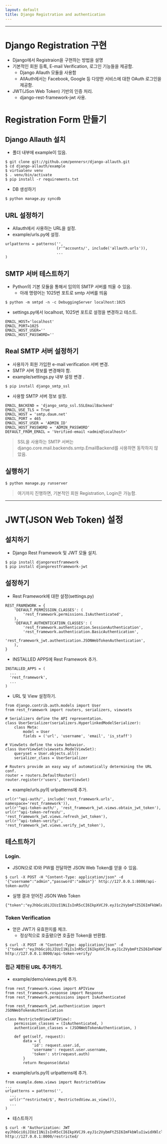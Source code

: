 ```yaml
---
layout: default
title: Django Registration and authentication
---
```


-------
# Django Registration 구현
- Django에서 Registraion을 구현하는 방법을 설명
- 기본적인 회원 등록, E-mail Verification, 로그인 기능들을 제공함.
  - Django Allauth 모듈을 사용함
  - AllAuth에서는 Facebook, Google 등 다양한 서비스에 대한  OAuth 로그인을 제공함.
- JWT(JSon Web Token) 기반의 인증 처리.
  - django-rest-framework-jwt 사용.

# Registration Form 만들기
## Django Allauth 설치
- 폴더 내부에 example이 있음.

```
$ git clone git://github.com/pennersr/django-allauth.git
$ cd django-allauth/example
$ virtualenv venv
$ . venv/bin/activate
$ pip install -r requirements.txt
```
- DB 생성하기

```
$ python manage.py syncdb
```

## URL 설정하기
- Allauth에서 사용하는 URL을 설정.
- example/urls.py에 설정.

```
urlpatterns = patterns('',
                       (r'^accounts/', include('allauth.urls')),
                       ...
)
```

## SMTP 서버 테스트하기
- Python의 기본 모듈을 통해서 임의의 SMTP 서버를 띄울 수 있음.
  - 아래 명령어는 1025번 포트로 smtp 서버를 띄움

```
$ python -m smtpd -n -c DebuggingServer localhost:1025
```

- settings.py에서 localhost, 1025번 포트로 설정을 변경하고 테스트.

```
EMAIL_HOST='localhost'
EMAIL_PORT=1025
EMAIL_HOST_USER=''
EMAIL_HOST_PASSWORD=''
```

## Real SMTP 서버 설정하기
- 사용자가 회원 가입한 e-mail verification 서버 변경.
- SMTP 서버 정보를 변경해야 함.
- example/settings.py 내부 설정 변경
.

```
$ pip install django_smtp_ssl
```

- 사용할 SMTP 서버 정보 설정.

```
EMAIL_BACKEND = 'django_smtp_ssl.SSLEmailBackend'
EMAIL_USE_TLS = True
EMAIL_HOST = 'smtp.daum.net'
EMAIL_PORT = 465
EMAIL_HOST_USER = 'ADMIN_ID'
EMAIL_HOST_PASSWORD = 'ADMIN_PASSWORD'
DEFAULT_FROM_EMAIL = 'Verified-email <admin@localhost>'
```

> SSL을 사용하는 SMTP 서버는 django.core.mail.backends.smtp.EmailBackend를 사용하면 동작하지 않았음.

## 실행하기

```
$ python manage.py runserver
```

> 여기까지 진행하면, 기본적인 회원 Registration, Login은 가능함.

-------

# JWT(JSON Web Token) 설정
## 설치하기
- Django Rest Framework 및 JWT 모듈 설치.

```
$ pip install djangorestframework
$ pip install djangorestframework-jwt
```

## 설정하기
- Rest Framework에 대한 설정(settings.py)

```
REST_FRAMEWORK = {
    'DEFAULT_PERMISSION_CLASSES': (
        'rest_framework.permissions.IsAuthenticated',
    ),
    'DEFAULT_AUTHENTICATION_CLASSES': (
        'rest_framework.authentication.SessionAuthentication',
        'rest_framework.authentication.BasicAuthentication',
        'rest_framework_jwt.authentication.JSONWebTokenAuthentication',
    ),
}
```

- INSTALLED APPS에 Rest Framework 추가.

```
INSTALLED_APPS = (
  ...
  'rest_framework',
  ...
)
```

- URL 및 View 설정하기.

```
from django.contrib.auth.models import User
from rest_framework import routers, serializers, viewsets

# Serializers define the API representation.
class UserSerializer(serializers.HyperlinkedModelSerializer):
    class Meta:
        model = User
        fields = ('url', 'username', 'email', 'is_staff')

# ViewSets define the view behavior.
class UserViewSet(viewsets.ModelViewSet):
    queryset = User.objects.all()
    serializer_class = UserSerializer

# Routers provide an easy way of automatically determining the URL conf.
router = routers.DefaultRouter()
router.register(r'users', UserViewSet)
```

- example/urls.py의 urlpatterns에 추가.

```
url(r'^api-auth/', include('rest_framework.urls', namespace='rest_framework')),
url(r'^api-token-auth/', 'rest_framework_jwt.views.obtain_jwt_token'),
url(r'^api-token-refresh/', 'rest_framework_jwt.views.refresh_jwt_token'),
url(r'^api-token-verify/', 'rest_framework_jwt.views.verify_jwt_token'),
```

## 테스트하기
### Login.
- JSON으로 ID와 PW를 전달하면 JSON Web Token를 얻을 수 있음.

```
$ curl -X POST -H "Content-Type: application/json" -d '{"username":"admin","password":"admin"}' http://127.0.0.1:8000/api-token-auth/
```

- 실행 결과 얻어진 JSON Web Token

```
{"token":"eyJhbGciOiJIUzI1NiIsInR5cCI6IkpXVCJ9.eyJ1c2VybmFtZSI6ImFkbWluIiwidXNlcl9pZCI6MSwiZW1haWwiOiJhZG1pbkBuYXZlci5jb20iLCJleHAiOjE0MzU1MDY3NzF9.dsqiJDuJPCifRm0wt3qCdgQnuZSZYvIDeZQmCH62D1A"}%
```

### Token Verification
- 얻은 JWT가 유효한지를 체크.
  - 정상적으로 호출됐으면 호출한 Token을 반환함.

```
$ curl -X POST -H "Content-Type: application/json" -d '{"token":"eyJhbGciOiJIUzI1NiIsInR5cCI6IkpXVCJ9.eyJ1c2VybmFtZSI6ImFkbWluIiwidXNlcl9pZCI6MSwiZW1haWwiOiJhZG1pbkBuYXZlci5jb20iLCJleHAiOjE0MzU1MDY3NzF9.dsqiJDuJPCifRm0wt3qCdgQnuZSZYvIDeZQmCH62D1A"}' http://127.0.0.1:8000/api-token-verify/
```

### 접근 제한된 URL 추가하기.

- example/demo/views.py에 추가.

```
from rest_framework.views import APIView
from rest_framework.response import Response
from rest_framework.permissions import IsAuthenticated

from rest_framework_jwt.authentication import JSONWebTokenAuthentication

class RestrictedView(APIView):
    permission_classes = (IsAuthenticated, )
    authentication_classes = (JSONWebTokenAuthentication, )

    def get(self, request):
        data = {
            'id': request.user.id,
            'username': request.user.username,
            'token': str(request.auth)
        }
        return Response(data)

```

- example/urls.py의 urlpatterns에 추가.

```
from example.demo.views import RestrictedView
...
urlpatterns = patterns('',
  ...
  url(r'^restricted/$', RestrictedView.as_view()),
  ...
)
```

- 테스트하기

```
$ curl -H "Authorization: JWT eyJhbGciOiJIUzI1NiIsInR5cCI6IkpXVCJ9.eyJ1c2VybmFtZSI6ImFkbWluIiwidXNlcl9pZCI6MSwiZW1haWwiOiJhZG1pbkBuYXZlci5jb20iLCJleHAiOjE0MzU1MDgwNjJ9.Zd9MSdA41HYJTAjW7JEMsK3TUv5EYXAj5X0S1IdKwFY" http://127.0.0.1:8000/restricted/

```
